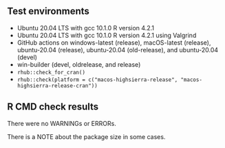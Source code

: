 ## Test environments
* Ubuntu 20.04 LTS with gcc 10.1.0
  R version 4.2.1
* Ubuntu 20.04 LTS with gcc 10.1.0
  R version 4.2.1 using Valgrind
* GitHub actions on windows-latest (release), macOS-latest (release), 
  ubuntu-20.04 (release), ubuntu-20.04 (old-release), and ubuntu-20.04 (devel)
* win-builder (devel, oldrelease, and release)
* `rhub::check_for_cran()`
* `rhub::check(platform = c("macos-highsierra-release", "macos-highsierra-release-cran"))`
  
## R CMD check results
There were no WARNINGs or ERRORs.

There is a NOTE about the package size in some cases.
